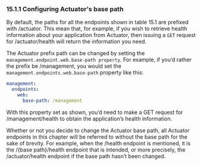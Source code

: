 ### 15.1.1 Configuring Actuator's base path

By default, the paths for all the endpoints shown in table 15.1 are prefixed with /actuator. This mean that, for example, if you wish to retrieve health information about your application from Actuator, then issuing a `GET` request for /actuator/health will return the information you need.

The Actuator prefix path can be changed by setting the `management.endpoint.web.base-path property`. For example, if you’d rather the prefix be /management, you would set the `management.endpoints.web.base-path` property like this:

```yaml
management:
  endpoints:
    web:
      base-path: /management
```

With this property set as shown, you’d need to make a GET request for /management/health to obtain the application’s health information.

Whether or not you decide to change the Actuator base path, all Actuator endpoints in this chapter will be referred to without the base path for the sake of brevity. For example, when the /health endpoint is mentioned, it is the /{base path}/health endpoint that is intended, or more precisely, the /actuator/health endpoint if the base path hasn’t been changed.
